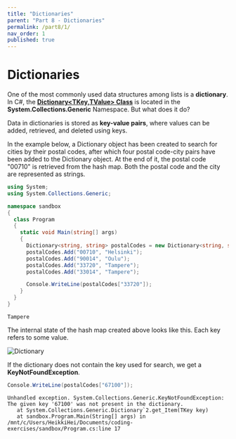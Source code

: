 ```yaml
---
title: "Dictionaries"
parent: "Part 8 - Dictionaries"
permalink: /part8/1/
nav_order: 1
published: true
---
```


# Dictionaries

One of the most commonly used data structures among lists is  a **dictionary**. In C#, the [**Dictionary<TKey,TValue> Class**](https://docs.microsoft.com/en-us/dotnet/api/system.collections.generic.dictionary-2?view=netframework-4.8) is located in the **System.Collections.Generic** Namespace. But what does it do?

Data in dictionaries is stored as **key-value pairs**, where values can be added, retrieved, and deleted using keys. 

In the example below, a Dictionary object has been created to search for cities by their postal codes, after which four postal code-city pairs have been added to the Dictionary object. At the end of it, the postal code "00710" is retrieved from the hash map. Both the postal code and the city are represented as strings.

```cs
using System;
using System.Collections.Generic;

namespace sandbox
{
  class Program
  {
    static void Main(string[] args)
    {
      Dictionary<string, string> postalCodes = new Dictionary<string, string>();
      postalCodes.Add("00710", "Helsinki");
      postalCodes.Add("90014", "Oulu");
      postalCodes.Add("33720", "Tampere");
      postalCodes.Add("33014", "Tampere");

      Console.WriteLine(postalCodes["33720"]);
    }
  }
}
```

```console
Tampere
```

The internal state of the hash map created above looks like this. Each key refers to some value.

![Dictionary](https://github.com/centria/basic-coding/raw/master/assets/images/part8-1.dict.png)

If the dictionary does not contain the key used for search, we get a **KeyNotFoundException**.

```cs
Console.WriteLine(postalCodes["67100"]);
```

```console
Unhandled exception. System.Collections.Generic.KeyNotFoundException: The given key '67100' was not present in the dictionary.
   at System.Collections.Generic.Dictionary`2.get_Item(TKey key)
   at sandbox.Program.Main(String[] args) in /mnt/c/Users/HeikkiHei/Documents/coding-exercises/sandbox/Program.cs:line 17
```